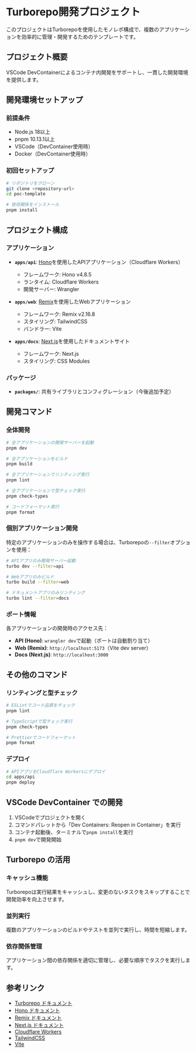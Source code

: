 # Turborepo開発プロジェクト

このプロジェクトはTurborepoを使用したモノレポ構成で、複数のアプリケーションを効率的に管理・開発するためのテンプレートです。

## プロジェクト概要

VSCode DevContainerによるコンテナ内開発をサポートし、一貫した開発環境を提供します。

## 開発環境セットアップ

### 前提条件

- Node.js 18以上
- pnpm 10.13.1以上
- VSCode（DevContainer使用時）
- Docker（DevContainer使用時）

### 初回セットアップ

```bash
# リポジトリをクローン
git clone <repository-url>
cd poc-template

# 依存関係をインストール
pnpm install
```

## プロジェクト構成

### アプリケーション

- **`apps/api`**: [Hono](https://hono.dev/)を使用したAPIアプリケーション（Cloudflare Workers）
  - フレームワーク: Hono v4.8.5
  - ランタイム: Cloudflare Workers
  - 開発サーバー: Wrangler

- **`apps/web`**: [Remix](https://remix.run/)を使用したWebアプリケーション
  - フレームワーク: Remix v2.16.8
  - スタイリング: TailwindCSS
  - バンドラー: Vite

- **`apps/docs`**: [Next.js](https://nextjs.org/)を使用したドキュメントサイト
  - フレームワーク: Next.js
  - スタイリング: CSS Modules

### パッケージ

- **`packages/`**: 共有ライブラリとコンフィグレーション（今後追加予定）

## 開発コマンド

### 全体開発

```bash
# 全アプリケーションの開発サーバーを起動
pnpm dev

# 全アプリケーションをビルド
pnpm build

# 全アプリケーションでリンティング実行
pnpm lint

# 全アプリケーションで型チェック実行
pnpm check-types

# コードフォーマット実行
pnpm format
```

### 個別アプリケーション開発

特定のアプリケーションのみを操作する場合は、Turborepoの`--filter`オプションを使用：

```bash
# APIアプリのみ開発サーバー起動
turbo dev --filter=api

# Webアプリのみビルド
turbo build --filter=web

# ドキュメントアプリのみリンティング
turbo lint --filter=docs
```

### ポート情報

各アプリケーションの開発時のアクセス先：

- **API (Hono)**: `wrangler dev`で起動（ポートは自動割り当て）
- **Web (Remix)**: `http://localhost:5173`（Vite dev server）
- **Docs (Next.js)**: `http://localhost:3000`

## その他のコマンド

### リンティングと型チェック

```bash
# ESLintでコード品質をチェック
pnpm lint

# TypeScriptで型チェック実行
pnpm check-types

# Prettierでコードフォーマット
pnpm format
```

### デプロイ

```bash
# APIアプリをCloudflare Workersにデプロイ
cd apps/api
pnpm deploy
```

## VSCode DevContainer での開発

1. VSCodeでプロジェクトを開く
2. コマンドパレットから「Dev Containers: Reopen in Container」を実行
3. コンテナ起動後、ターミナルで`pnpm install`を実行
4. `pnpm dev`で開発開始

## Turborepo の活用

### キャッシュ機能

Turborepoは実行結果をキャッシュし、変更のないタスクをスキップすることで開発効率を向上させます。

### 並列実行

複数のアプリケーションのビルドやテストを並列で実行し、時間を短縮します。

### 依存関係管理

アプリケーション間の依存関係を適切に管理し、必要な順序でタスクを実行します。

## 参考リンク

- [Turborepo ドキュメント](https://turbo.build/repo)
- [Hono ドキュメント](https://hono.dev/)
- [Remix ドキュメント](https://remix.run/docs)
- [Next.js ドキュメント](https://nextjs.org/docs)
- [Cloudflare Workers](https://developers.cloudflare.com/workers/)
- [TailwindCSS](https://tailwindcss.com/docs)
- [Vite](https://vitejs.dev/guide/)
